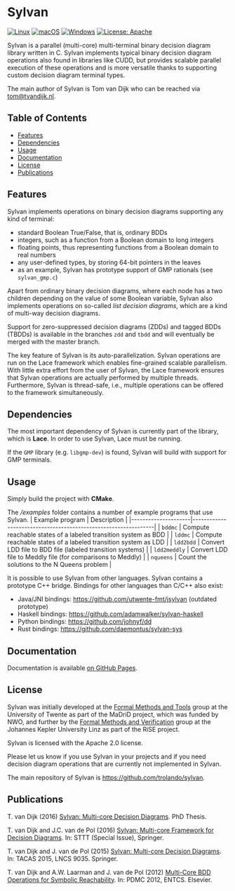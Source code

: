 Sylvan
======
[![Linux](https://github.com/trolando/sylvan/actions/workflows/linux.yml/badge.svg)](https://github.com/trolando/sylvan/actions/workflows/linux.yml)
[![macOS](https://github.com/trolando/sylvan/actions/workflows/macos.yml/badge.svg)](https://github.com/trolando/sylvan/actions/workflows/macos.yml)
[![Windows](https://github.com/trolando/sylvan/actions/workflows/windows.yml/badge.svg)](https://github.com/trolando/sylvan/actions/workflows/windows.yml)
[![License: Apache](https://img.shields.io/badge/License-Apache%202.0-blue.svg)](https://opensource.org/licenses/Apache-2.0)

Sylvan is a parallel (multi-core) multi-terminal binary decision diagram library written in C.
Sylvan implements typical binary decision diagram operations also found in libraries like CUDD,
but provides scalable parallel execution of these operations and is more versatile thanks to
supporting custom decision diagram terminal types.

The main author of Sylvan is Tom van Dijk who can be reached via <tom@tvandijk.nl>.

## Table of Contents

- [Features](#features)
- [Dependencies](#dependencies)
- [Usage](#usage)
- [Documentation](#documentation)
- [License](#license)
- [Publications](#publications)

## Features

Sylvan implements operations on binary decision diagrams supporting any kind of terminal:
- standard Boolean True/False, that is, ordinary BDDs
- integers, such as a function from a Boolean domain to long integers
- floating points, thus representing functions from a Boolean domain to real numbers
- any user-defined types, by storing 64-bit pointers in the leaves
- as an example, Sylvan has prototype support of GMP rationals (see `sylvan_gmp.c`)

Apart from ordinary binary decision diagrams, where each node has a two children depending on the value of
some Boolean variable, Sylvan also implements operations on so-called *list decision diagrams*,
which are a kind of multi-way decision diagrams.

Support for zero-suppressed decision diagrams (ZDDs) and tagged BDDs (TBDDs) is available in the
branches `zdd` and `tbdd` and will eventually be merged with the master branch.

The key feature of Sylvan is its auto-parallelization. Sylvan operations are run on the Lace framework
which enables fine-grained scalable parallelism. With little extra effort from the user of Sylvan, the
Lace framework ensures that Sylvan operations are actually performed by multiple threads. Furthermore,
Sylvan is thread-safe, i.e., multiple operations can be offered to the framework simultaneously.

## Dependencies

The most important dependency of Sylvan is currently part of the library, which is **Lace**.
In order to use Sylvan, Lace must be running.

If the `GMP` library (e.g. `libgmp-dev`) is found, Sylvan will build with support for GMP terminals.

## Usage

Simply build the project with **CMake**. 

The _/examples_ folder contains a number of example programs that use Sylvan. 
| Example program     | Description                                                    |
|---------------------|----------------------------------------------------------------| 
| `bddmc`             | Compute reachable states of a labeled transition system as BDD |
| `lddmc`             | Compute reachable states of a labeled transition system as LDD |
| `ldd2bdd`           | Convert LDD file to BDD file (labeled transition systems)      |
| `ldd2meddly`        | Convert LDD file to Meddly file (for comparisons to Meddly)    |
| `nqueens`           | Count the solutions to the N Queens problem                    |

It is possible to use Sylvan from other languages. Sylvan contains a prototype C++ bridge.
Bindings for other languages than C/C++ also exist:

-  Java/JNI bindings: https://github.com/utwente-fmt/jsylvan (outdated prototype)
-  Haskell bindings: https://github.com/adamwalker/sylvan-haskell
-  Python bindings: https://github.com/johnyf/dd
-  Rust bindings: https://github.com/daemontus/sylvan-sys

## Documentation

Documentation is available [on GitHub Pages](https://trolando.github.io/sylvan).

## License

Sylvan was initially developed at the [Formal Methods and Tools](http://fmt.ewi.utwente.nl/)
group at the University of Twente as part of the MaDriD project, which
was funded by NWO, and further by the [Formal Methods and Verification](http://fmv.jku.at/)
group at the Johannes Kepler University Linz as part of the RiSE project.

Sylvan is licensed with the Apache 2.0 license.

Please let us know if you use Sylvan in your projects and if you need
decision diagram operations that are currently not implemented in Sylvan.

The main repository of Sylvan is https://github.com/trolando/sylvan.  

## Publications

T. van Dijk (2016) [Sylvan: Multi-core Decision Diagrams](http://dx.doi.org/10.3990/1.9789036541602). PhD Thesis.

T. van Dijk and J.C. van de Pol (2016) [Sylvan: Multi-core Framework for Decision Diagrams](http://dx.doi.org/10.1007/s10009-016-0433-2>).  In: STTT (Special Issue), Springer.

T. van Dijk and J. van de Pol (2015) [Sylvan: Multi-core Decision Diagrams](http://dx.doi.org/10.1007/978-3-662-46681-0_60). In: TACAS 2015, LNCS 9035. Springer.

T. van Dijk and A.W. Laarman and J. van de Pol (2012) [Multi-Core BDD Operations for Symbolic Reachability](http://eprints.eemcs.utwente.nl/22166/). In: PDMC 2012, ENTCS. Elsevier.
